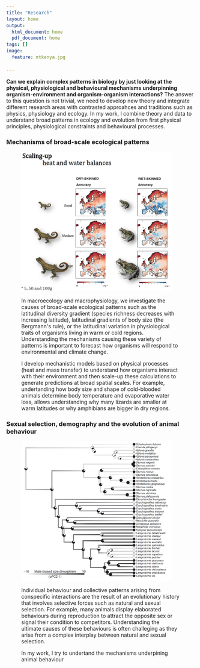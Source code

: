 ```yaml
---
title: "Research"
layout: home
output:
  html_document: home
  pdf_document: home
tags: []
image:
  feature: mtkenya.jpg

---
```


**Can we explain complex patterns in biology by just looking at the physical, physiological and behavioural mechanisms underpinning organism-environment and organism-organism interactions?** The answer to this question is not trivial, we need to develop new theory and integrate different research areas with contrasted approahces and traditions such as physics, physiology and ecology. In my work, I combine theory and data to understand broad patterns in ecology and evolution from first physical principles, physiological constraints and behavioural processes.



<h3>Mechanisms of broad-scale ecological patterns</h3>

<figure class = "half">
<img src="/images/maps.jpg" height="370px" width="400px"> 

<p>In macroecology and macrophysiology, we investigate the causes of broad-scale ecological patterns such as the latitudinal diversity gradient (species richness decreases with increasing latitude), latitudinal gradients of body size (the Bergmann's rule), or the latitudinal variation in physiological traits of organisms living in warm or cold regions. Understanding the mechanisms causing these variety of patterns is important to forecast how organisms will respond to environmental and climate change.</p>

<p>I develop mechanistic models based on physical processes (heat and mass transfer) to understand how organisms interact with their   environment and then scale-up these calculations to generate predictions at broad spatial scales. For example, undertanding how body size and shape of cold-blooded animals determine body temperature and evaporative water loss, allows understanding why many lizards are smaller at warm latitudes or why amphibians are bigger in dry regions.</p>

</figure>

<h3>Sexual selection, demography and the evolution of animal behaviour</h3>

<figure class = "half">
<img src="/images/tree.jpg" height="370px" width="400px"> 

<p> Individual behaviour and collective patterns arising from conspecific interactions are the result of an evolutionary history that involves selective forces such as natural and sexual selection. For example, many animals display elaborated behaviours during reproduction to attract the opposite sex or signal their condition to competitors. Understanding the ultimate causes of these behaviours is often challeging as they arise from a complex interplay between natural and sexual selection. </p>

<p> In my work, I try to undertand the mechanisms underpining animal behaviour  </p>

</figure>

